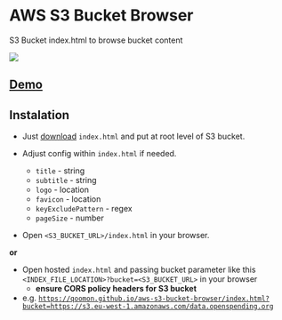 # AWS S3 Bucket Browser
S3 Bucket index.html to browse bucket content

![](favicon.ico)

## [Demo](https://qoomon.github.io/aws-s3-bucket-browser/?bucket=https://s3.eu-west-1.amazonaws.com/data.openspending.org)

## Instalation

* Just <a download href="https://raw.githubusercontent.com/qoomon/aws-s3-bucket-browser/master/index.html">download</a> `index.html`  and put at root level of S3 bucket.
* Adjust config within `index.html` if needed.
  * `title` - string
  * `subtitle` - string
  * `logo` - location
  * `favicon` - location
  * `keyExcludePattern`  - regex
  * `pageSize` - number

* Open `<S3_BUCKET_URL>/index.html` in your browser.

**or**

* Open hosted `index.html` and passing bucket parameter like this `<INDEX_FILE_LOCATION>?bucket=<S3_BUCKET_URL>` in your browser
  * **ensure CORS policy headers for S3 bucket**
* e.g. [`https://qoomon.github.io/aws-s3-bucket-browser/index.html?bucket=https://s3.eu-west-1.amazonaws.com/data.openspending.org`](https://qoomon.github.io/aws-s3-bucket-browser/index.html?bucket=https://s3.eu-west-1.amazonaws.com/data.openspending.org)
